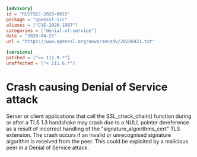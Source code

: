 ```toml
[advisory]
id = "RUSTSEC-2020-0015"
package = "openssl-src"
aliases = ["CVE-2020-1967"]
categories = ["denial-of-service"]
date = "2020-04-25"
url = "https://www.openssl.org/news/secadv/20200421.txt"

[versions]
patched = [">= 111.9.*"]
unaffected = ["< 111.6.*"]
```

# Crash causing Denial of Service attack

Server or client applications that call the SSL_check_chain() function during or after a TLS 1.3 
handshake may crash due to a NULL pointer dereference as a result of incorrect handling of the 
"signature_algorithms_cert" TLS extension. The crash occurs if an invalid or unrecognised signature 
algorithm is received from the peer. This could be exploited by a malicious peer in a Denial of 
Service attack.
